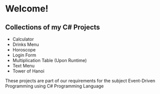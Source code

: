 
# Welcome!

## Collections of my C# Projects

  * Calculator
  * Drinks Menu
  * Horoscope
  * Login Form
  * Multiplication Table (Upon Runtime)
  * Text Menu
  * Tower of Hanoi
  
  These projects are part of our requirements for the subject Event-Driven Programming using C# Programming Language
